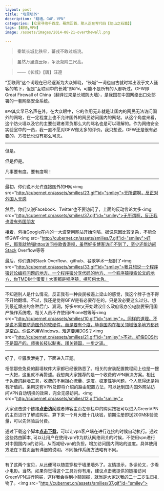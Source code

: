 ```yaml
---
layout: post
title: "墙里墙外"
description: "翻墙，GWF，VPN"
categories: [众里寻他千百度，蓦然回首，那人正在写代码【他山之石篇】]
tags: [翻墙,VPN]
image: /assets/images/2014-08-21-overthewall.png

---
```


>秦筑长城比铁牢，蕃戎不敢过临洮。

>虽然万里连云际，争及尧阶三尺高。

>——《长城》【唐】汪遵

“互联网”这个词现在已经逐渐为大众知晓，“长城”一词也自古就时常出没于文人骚客的笔下，但是“互联网中的长城”即`GFW`，可能不是所有的人都听过。GFW即Great Firewall of China（翻译过来是长城防火墙），是我国在中国网络出口处部署的一套网络安全系统。

<!-- more -->

`GFW`其实早已名声在外，在大众眼中，它的作用无非就是让国内的网民无法访问国外的网站，在一定程度上也不允许国外的网民访问国内的网站。从这个角度来看，这个防火墙以及它的主要创建者背负那么大的骂名也是可以理解的。作为网络安全实验室中的一员，我一直不愿对GFW做太多的评价。我只想说，GFW还是很有必要的，方校长也没有那么可恶。

---

但是。

但是但是。

凡事要有度。要有度啊！

---

最初，你们说不允许连接国外的H网<img src="http://cubernet.cn/assets/smilies/23.gif"id="smiley">无所谓啊，反正对外国人无感

然后，你们又说Facebook、Twitter也不要访问了，上面的反动言论太多<img src="http://cubernet.cn/assets/smilies/37.gif"id="smiley">无所谓啊，反正我也没有外国朋友

接着，包括Google在内的一大波常用网站开始沦陷，据说原因比较复杂，不能全怪GWF<img src="http://cubernet.cn/assets/smilies/7.gif"id="smiley">好吧，那我就勉强https访问谷歌香港呗，虽然好多博客访问不到了，至少还能访问Stack Overflow等等

最后，你们连同Stack Overflow、github、谷歌学术一起封了<img src="http://cubernet.cn/assets/smilies/33.gif"id="smiley">我只想说一个程序猿讨论编程问题的地方、一个程序猿分享代码的地方、一个程序猿搜索论文的地方，你TMD封个蛋蛋！大家都是程序猿，相煎何太急。

---

不知道别人是什么情况，反正我有一种良民被逼上梁山的感觉，我这个胖子也不得不开始翻墙。不过，我还是觉得GFW是有必要存在的，只是没必要这么过分。想到最近爆出的各种后门、漏洞，好多`专家`又开始建议什么政府级办公电脑要采用国产操作系统啦，相关人员不许使用iPhone啦等等<img src="http://cubernet.cn/assets/smilies/10.gif"id="smiley">。同样的道理，不是说不需要防范国外的软硬件，而是要有个度，毕竟国内在相关领域很多地方都还是空白。你说不用Windows，难道要用DOS？<img src="http://cubernet.cn/assets/smilies/21.gif"id="smiley">不对，好像DOS也不是国产的。师夷长技以制夷，闭关锁国，一步之遥。

---

好了，牢骚发泄完了，下面进入正题。

相信那些免费的翻墙软件大家都已经很熟悉了。相关的安装配置教程网上也是一搜一大把，这里就不再赘述。我想向大家推荐的是一个收费的VPN解决方案。相比于免费的翻墙工具，收费的不用担心流量、速度、稳定性等问题，个人觉得还是物有所值的。采用这套VPN及即将介绍的路由配置方法，可以达到国内国外网站访问VPN自动切换的效果，完全无感访问。<img src="http://cubernet.cn/assets/smilies/12.gif"id="smiley">

大家点击这个链接[**点击访问**](http://gjsq.me/1915340)或者博客主页左侧栏中的购买按钮可以进入GreenVPN的主页进行了解或购买。算下来一个月大概十几块钱，前期注册即送200M体验流量，可以先体验后付费。

通过下载这个脚本[**点击下载**](https://code.google.com/p/chnroutes/wiki/Usage)，可以让vpn客户端在进行连接的时候自动执行。通过这些路由脚本, 可以让用户在使用vpn作为默认网络网关的时候，不使用vpn进行对中国国内ip的访问，从而减轻vpn的负担，增加访问国内网站的速度。具体使用方法在下载页面有详细的说明，不同操作系统方法略有不同。

---

有了这两个宝贝，从此便可以随意穿梭于墙里墙外了。友情提示，多读论文，少看小电影。当然，如果你觉得这个工具对你有用，建议点击我提供的链接访问GreenVPN进行购买，这样我会得到小额回报，就当是大家送我的二十二岁生日礼物了。<img src="http://cubernet.cn/assets/smilies/37.gif"id="smiley">
